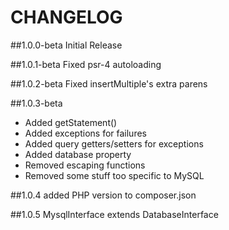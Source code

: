 # CHANGELOG

##1.0.0-beta
Initial Release

##1.0.1-beta
Fixed psr-4 autoloading

##1.0.2-beta
Fixed insertMultiple's extra parens

##1.0.3-beta
 * Added getStatement()
 * Added exceptions for failures
 * Added query getters/setters for exceptions
 * Added database property 
 * Removed escaping functions
 * Removed some stuff too specific to MySQL
 
##1.0.4
added PHP version to composer.json

##1.0.5
MysqlInterface extends DatabaseInterface   
